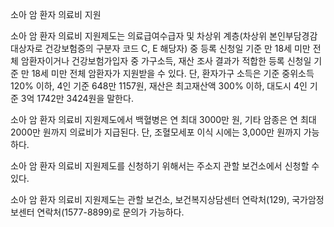 소아 암 환자 의료비 지원

소아 암 환자 의료비 지원제도는 의료급여수급자 및 차상위 계층(차상위 본인부담경감대상자로 건강보험증의 구분자 코드 C, E 해당자) 중 등록 신청일 기준 만 18세 미만 전체 암환자이거나 건강보험가입자 중 가구소득, 재산 조사 결과가 적합한 등록 신청일 기준 만 18세 미만 전체 암환자가 지원받을 수 있다. 단, 환자가구 소득은 기준 중위소득 120% 이하, 4인 기준 648만 1157원, 재산은 최고재산액 300% 이하, 대도시 4인 기준 3억 1742만 3424원을 말한다. 

소아 암 환자 의료비 지원제도에서 백혈병은 연 최대 3000만 원, 기타 암종은 연 최대 2000만 원까지 의료비가 지급된다. 단, 조혈모세포 이식 시에는 3,000만 원까지 가능하다.

소아 암 환자 의료비 지원제도를 신청하기 위해서는 주소지 관할 보건소에서 신청할 수 있다.

소아 암 환자 의료비 지원제도는 관할 보건소, 보건복지상담센터 연락처(129), 국가암정보센터 연락처(1577-8899)로 문의가 가능하다.